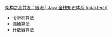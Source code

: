 [架构之高并发：限流 | Java 全栈知识体系 (pdai.tech)](https://www.pdai.tech/md/arch/arch-y-ratelimit.html)

- 令牌桶算法
- 漏桶算法
- 计数器算法



